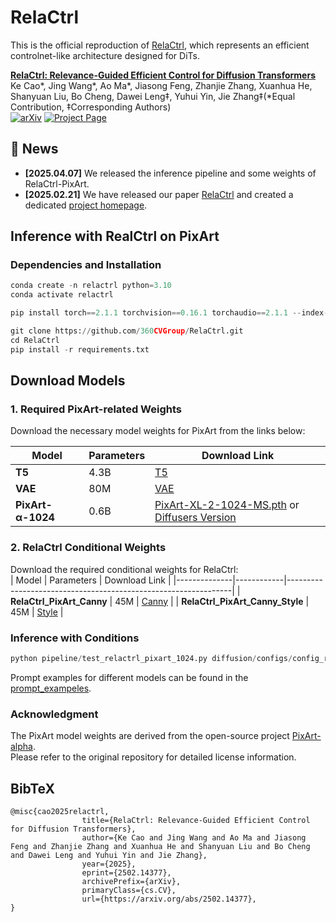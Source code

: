 # RelaCtrl

This is the official reproduction of [RelaCtrl](https://360cvgroup.github.io/RelaCtrl/), which represents an efficient controlnet-like architecture designed for DiTs. 

**[RelaCtrl: Relevance-Guided Efficient Control for Diffusion Transformers](https://arxiv.org/pdf/2502.14377)**
</br>
Ke Cao*, Jing Wang*, Ao Ma*, Jiasong Feng, Zhanjie Zhang, Xuanhua He, Shanyuan Liu, Bo Cheng, Dawei Leng‡, Yuhui Yin, Jie Zhang‡(*Equal Contribution, ‡Corresponding Authors)
</br>
[![arXiv](https://img.shields.io/badge/arXiv-2502.14377-b31b1b.svg)](https://arxiv.org/pdf/2502.14377)
[![Project Page](https://img.shields.io/badge/Project-Website-green)](https://360cvgroup.github.io/RelaCtrl/)


## 📰 News
- **[2025.04.07]** We released the inference pipeline and some weights of RelaCtrl-PixArt.
- **[2025.02.21]** We have released our paper [RelaCtrl](https://arxiv.org/pdf/2502.14377) and created a dedicated [project homepage](https://360cvgroup.github.io/RelaCtrl/).


## Inference with RealCtrl on PixArt
### Dependencies and Installation
``` python
conda create -n relactrl python=3.10
conda activate relactrl

pip install torch==2.1.1 torchvision==0.16.1 torchaudio==2.1.1 --index-url https://download.pytorch.org/whl/cu118

git clone https://github.com/360CVGroup/RelaCtrl.git
cd RelaCtrl
pip install -r requirements.txt
```

## Download Models

### 1. Required PixArt-related Weights  

Download the necessary model weights for PixArt from the links below:  

| Model         | Parameters | Download Link |
|--------------|------------|----------------------------------------------------------------|
| **T5**       | 4.3B       | [T5](https://huggingface.co/PixArt-alpha/PixArt-alpha/tree/main/t5-v1_1-xxl) |
| **VAE**      | 80M        | [VAE](https://huggingface.co/PixArt-alpha/PixArt-alpha/tree/main/sd-vae-ft-ema) |
| **PixArt-α-1024** | 0.6B  | [PixArt-XL-2-1024-MS.pth](https://huggingface.co/PixArt-alpha/PixArt-alpha/resolve/main/PixArt-XL-2-1024-MS.pth) or [Diffusers Version](https://huggingface.co/PixArt-alpha/PixArt-XL-2-1024-MS) |

### 2. RelaCtrl Conditional Weights  

Download the required conditional weights for RelaCtrl:  
| Model         | Parameters | Download Link |
|--------------|------------|----------------------------------------------------------------|
| **RelaCtrl_PixArt_Canny**       | 45M       | [Canny](https://huggingface.co/qihoo360/RelaCtrl/tree/main) |
| **RelaCtrl_PixArt_Canny_Style**       | 45M       | [Style](https://huggingface.co/qihoo360/RelaCtrl/tree/main) |


### Inference with Conditions
``` python
python pipeline/test_relactrl_pixart_1024.py diffusion/configs/config_relactrl_pixart_1024.py
```
Prompt examples for different models can be found in the [prompt_exampeles](resources/demos/prompts_examples.md).

### Acknowledgment  
The PixArt model weights are derived from the open-source project [PixArt-alpha](https://github.com/PixArt-alpha/PixArt-alpha).  
Please refer to the original repository for detailed license information.  

## BibTeX
```
@misc{cao2025relactrl,
                title={RelaCtrl: Relevance-Guided Efficient Control for Diffusion Transformers}, 
                author={Ke Cao and Jing Wang and Ao Ma and Jiasong Feng and Zhanjie Zhang and Xuanhua He and Shanyuan Liu and Bo Cheng and Dawei Leng and Yuhui Yin and Jie Zhang},
                year={2025},
                eprint={2502.14377},
                archivePrefix={arXiv},
                primaryClass={cs.CV},
                url={https://arxiv.org/abs/2502.14377}, 
}
```
